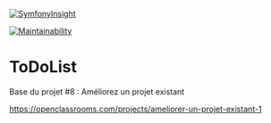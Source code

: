 [![SymfonyInsight](https://insight.symfony.com/projects/1edbb9a2-2439-473c-9682-6ab8701b430f/small.svg)](https://insight.symfony.com/projects/1edbb9a2-2439-473c-9682-6ab8701b430f)

[![Maintainability](https://api.codeclimate.com/v1/badges/9f32e6312a31ca40dc78/maintainability)](https://codeclimate.com/github/abdounikarim/projet8-TodoList/maintainability)

ToDoList
========

Base du projet #8 : Améliorez un projet existant

https://openclassrooms.com/projects/ameliorer-un-projet-existant-1
